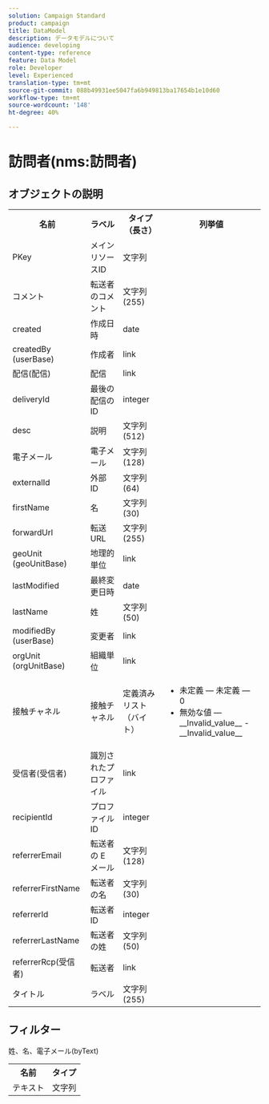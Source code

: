 ```yaml
---
solution: Campaign Standard
product: campaign
title: DataModel
description: データモデルについて
audience: developing
content-type: reference
feature: Data Model
role: Developer
level: Experienced
translation-type: tm+mt
source-git-commit: 088b49931ee5047fa6b949813ba17654b1e10d60
workflow-type: tm+mt
source-wordcount: '148'
ht-degree: 40%

---
```



# 訪問者(nms:訪問者)

## オブジェクトの説明

<table>
    <tr>
        <th>名前</th>
        <th>ラベル</th>
        <th>タイプ（長さ）</th>
        <th>列挙値</th>
    </tr>
    <tr>
        <td>PKey</td>
        <td>メインリソースID</td>
        <td>文字列 </td>
        <td> </td>
    </tr>
    <tr>
        <td>コメント</td>
        <td>転送者のコメント</td>
        <td>文字列(255)</td>
        <td> </td>
    </tr>
    <tr>
        <td>created</td>
        <td>作成日時</td>
        <td>date </td>
        <td> </td>
    </tr>
    <tr>
        <td>createdBy (userBase)</td>
        <td>作成者</td>
        <td>link </td>
        <td> </td>
    </tr>
    <tr>
        <td>配信(配信)</td>
        <td>配信</td>
        <td>link </td>
        <td> </td>
    </tr>
    <tr>
        <td>deliveryId</td>
        <td>最後の配信のID</td>
        <td>integer </td>
        <td> </td>
    </tr>
    <tr>
        <td>desc</td>
        <td>説明</td>
        <td>文字列(512)</td>
        <td> </td>
    </tr>
    <tr>
        <td>電子メール</td>
        <td>電子メール</td>
        <td>文字列(128)</td>
        <td> </td>
    </tr>
    <tr>
        <td>externalId</td>
        <td>外部 ID</td>
        <td>文字列(64)</td>
        <td> </td>
    </tr>
    <tr>
        <td>firstName</td>
        <td>名</td>
        <td>文字列(30)</td>
        <td> </td>
    </tr>
    <tr>
        <td>forwardUrl</td>
        <td>転送 URL</td>
        <td>文字列(255)</td>
        <td> </td>
    </tr>
    <tr>
        <td>geoUnit (geoUnitBase)</td>
        <td>地理的単位</td>
        <td>link </td>
        <td> </td>
    </tr>
    <tr>
        <td>lastModified</td>
        <td>最終変更日時</td>
        <td>date </td>
        <td> </td>
    </tr>
    <tr>
        <td>lastName</td>
        <td>姓</td>
        <td>文字列(50)</td>
        <td> </td>
    </tr>
    <tr>
        <td>modifiedBy (userBase)</td>
        <td>変更者</td>
        <td>link </td>
        <td> </td>
    </tr>
    <tr>
        <td>orgUnit (orgUnitBase)</td>
        <td>組織単位</td>
        <td>link </td>
        <td> </td>
    </tr>
    <tr>
        <td>接触チャネル</td>
        <td>接触チャネル</td>
        <td>定義済みリスト（バイト） </td>
        <td>
            <ul>
            <li>未定義 — 未定義 — 0</li>
            <li>無効な値 — __Invalid_value__ - __Invalid_value__</li>
            </ul>
        </td>
    </tr>
    <tr>
        <td>受信者(受信者)</td>
        <td>識別されたプロファイル</td>
        <td>link </td>
        <td> </td>
    </tr>
    <tr>
        <td>recipientId</td>
        <td>プロファイル ID</td>
        <td>integer </td>
        <td> </td>
    </tr>
    <tr>
        <td>referrerEmail</td>
        <td>転送者の E メール</td>
        <td>文字列(128)</td>
        <td> </td>
    </tr>
    <tr>
        <td>referrerFirstName</td>
        <td>転送者の名</td>
        <td>文字列(30)</td>
        <td> </td>
    </tr>
    <tr>
        <td>referrerId</td>
        <td>転送者ID</td>
        <td>integer </td>
        <td> </td>
    </tr>
    <tr>
        <td>referrerLastName</td>
        <td>転送者の姓</td>
        <td>文字列(50)</td>
        <td> </td>
    </tr>
    <tr>
        <td>referrerRcp(受信者)</td>
        <td>転送者</td>
        <td>link </td>
        <td> </td>
    </tr>
    <tr>
        <td>タイトル</td>
        <td>ラベル</td>
        <td>文字列(255)</td>
        <td> </td>
    </tr>
</table>

## フィルター

姓、名、電子メール(byText)</p>

<table>
        <tr>
        <th>名前</th>
        <th>タイプ</th>
        </tr>
        <tr>
        <td>テキスト</td>
        <td>文字列</td>
        </tr>
    </table>